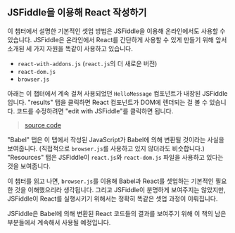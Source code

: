 ## JSFiddle을 이용해 React 작성하기

이 챕터에서 설명한 기본적인 셋업 방법은 JSFiddle을 이용해 온라인에서도 사용할 수 있습니다. JSFiddle은 온라인에서 React를 간단하게 사용할 수 있게 만들기 위해 앞서 소개된 세 가지 자원을 똑같이 사용하고 있습니다.

* `react-with-addons.js` (`react.js`의 더 새로운 버전)
* `react-dom.js`
* `browser.js`

아래는 이 챕터에서 계속 걸쳐 사용되었던 `HelloMessage` 컴포넌트가 내장된 JSFiddle입니다. "results" 탭을 클릭하면 React 컴포넌트가 DOM에 렌더되는 걸 볼 수 있습니다. 코드를 수정하려면 "edit with JSFiddle"를 클릭하면 됩니다. 

> [source code](https://jsfiddle.net/bvpe4j39/)

"Babel" 탭은 이 탭에서 작성된 JavaScript가 Babel에 의해 변환될 것이라는 사실을 보여줍니다. (직접적으로 `browser.js`를 사용하고 있지 않더라도 비슷합니다.) "Resources" 탭은 JSFiddle이 `react.js`와 `react-dom.js` 파일을 사용하고 있다는 것을 보여줍니다.

이 챕터를 읽고 나면, `browser.js`를 이용해 Babel과 React를 셋업하는 기본적인 필요한 것을 이해했으리라 생각됩니다. 그리고 JSFiddle이 분명하게 보여주지는 않았지만, JSFiddle이 React를 실행시키기 위해서는 정확히 똑같은 셋업 과정이 이뤄집니다.

JSFiddle은 Babel에 의해 변환된 React 코드들의 결과를 보여주기 위해 이 책의 남은 부분들에서 계속해서 사용될 예정입니다.